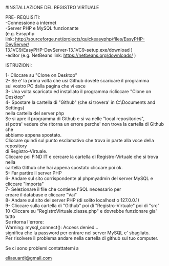 #INSTALLAZIONE DEL REGISTRO VIRTUALE

PRE- 
REQUISITI:
<br/>-Connessione a internet
<br/>-Server PHP e MySQL funzionante 
<br/>(e.g. Easyphp 
<br/> link: http://sourceforge.net/projects/quickeasyphp/files/EasyPHP-DevServer/
<br/> 13.1VC9/EasyPHP-DevServer-13.1VC9-setup.exe/download )
<br/>-editor (e.g. NetBeans link: https://netbeans.org/downloads/ )

ISTRUZIONI:

1- Cliccare su "Clone on Desktop"
<br/>2- Se e' la prima volta che usi Github dovete scaricare il programma 
<br/>   sul vostro PC dalla pagina che vi esce
<br/>3- Una volta scaricato ed installato il programma ricliccare "Clone on Desktop"
<br/>4- Spostare la cartella di "Github" (che si trovera' in C:\Documents and Settings\)
<br/>   nella cartella del server php
<br/>   Se si apre il programma di Github e si va nelle "local repositories",
<br/>   si potra' vedere che ritorna un errore perche' non trova la cartella di Github che
<br/>   abbiamo appena spostato.
<br/>   Cliccare quindi sul punto esclamativo che trova in parte alla voce della repository
<br/>   di Registro-Virtuale.
<br/>   Cliccare poi FIND IT e cercare la cartella di Registro-Virtuale che si trova nella 
<br/>   cartella Github che hai appena spostato cliccare poi ok.
<br/>5- Far partire il server PHP
<br/>6- Andare sul sito corrispondente al phpmyadmin del server MySQL e cliccare "Importa"
<br/>7- Selezionare il file che contiene l'SQL necessario per 
<br/>   creare il database e cliccare "Vai"
<br/>8- Andare sul sito del server PHP (di solito localhost o 127.0.0.1)
<br/>9- Cliccare sulla cartella di "Github" poi di "Registro-Virtuale" poi di "src" 
<br/>10-Cliccare su "RegistroVirtuale.classe.php" e dovrebbe funzionare gia' tutto
<br/>   Se ritorna l'errore:
<br/>   Warning: mysql_connect(): Access denied...
<br/>   significa che la password per entrare nel server MySQL e' sbagliato.
<br/>   Per risolvere il problema andare nella cartella di github sul tuo computer.

Se ci sono problemi contattatemi a 

eliasuardi@gmail.com
